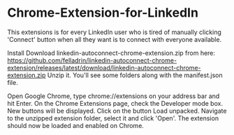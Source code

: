 # Chrome-Extension-for-LinkedIn
This extensions is for every LinkedIn user who is tired of manually clicking 'Connect' button when all they want is to connect with everyone available.

Install
Download linkedin-autoconnect-chrome-extension.zip from here:
https://github.com/felladrin/linkedin-autoconnect-chrome-extension/releases/latest/download/linkedin-autoconnect-chrome-extension.zip
Unzip it. You'll see some folders along with the manifest.json file.

Open Google Chrome, type chrome://extensions on your address bar and hit Enter.
On the Chrome Extensions page, check the Developer mode box. New buttons will be displayed.
Click on the button Load unpacked.
Navigate to the unzipped extension folder, select it and click 'Open'.
The extension should now be loaded and enabled on Chrome.
